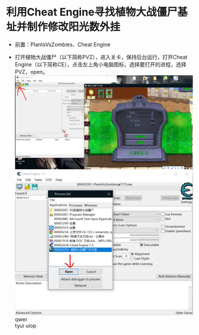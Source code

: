 # 利用Cheat Engine寻找植物大战僵尸基址并制作修改阳光数外挂  
* 前置：PlantsVsZombies、Cheat Engine  
  
* 打开植物大战僵尸（以下简称PVZ），进入关卡，保持后台运行，打开Cheat Engine（以下简称CE），点击左上角小电脑图标，选择要打开的进程，选择PVZ，open。  
![P1](https://github.com/CK-155/university-qichuang/blob/Photo/1.png)  
![P2](https://github.com/CK-155/university-qichuang/blob/Photo/2.png)  
qwer  
tyui
uiop
